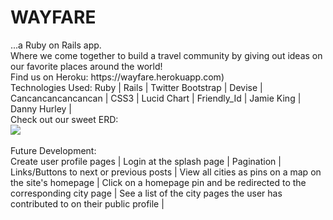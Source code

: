 <h1>WAYFARE</h1>...a Ruby on Rails app.
<br>
Where we come together to build a travel community by giving out ideas on our favorite places around the world!
<br>
Find us on Heroku: https://wayfare.herokuapp.com)
<br>
Technologies Used:  Ruby | Rails | Twitter Bootstrap | Devise | Cancancancancancan | CSS3 | Lucid Chart | Friendly_Id | Jamie King | Danny Hurley | 
<br>
Check out our sweet ERD: 
<br>
<img src="http://i.imgur.com/0uP2EUT.png">
<br>
<br>
Future Development: <br>
Create user profile pages | Login at the splash page | Pagination | Links/Buttons to next or previous posts | View all cities as pins on a map on the site's homepage | Click on a homepage pin and be redirected to the corresponding city page | See a list of the city pages the user has contributed to on their public profile |
 






